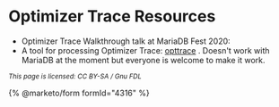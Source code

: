 # Optimizer Trace Resources

* Optimizer Trace Walkthrough talk at MariaDB Fest 2020:
* A tool for processing Optimizer Trace: [opttrace](https://github.com/ogrovlen/opttrace) . Doesn't work with MariaDB at the moment but everyone is welcome to make it work.

<sub>_This page is licensed: CC BY-SA / Gnu FDL_</sub>

{% @marketo/form formId="4316" %}

